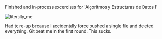 Finished and in-process excercises for 'Algoritmos y Estructuras de Datos I'

![literally_me](https://imgur.com/a/7rczKqf.jpg)

Had to re-up because I accidentally force pushed a single file and deleted everything. Git beat me in the first round. This sucks.